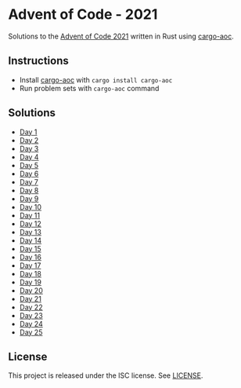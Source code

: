 # Advent of Code - 2021

Solutions to the [Advent of Code 2021](https://adventofcode.com/2021) written in Rust using [cargo-aoc](https://github.com/gobanos/cargo-aoc).

## Instructions

* Install [cargo-aoc](https://github.com/gobanos/cargo-aoc) with `cargo install cargo-aoc`
* Run problem sets with `cargo-aoc` command

## Solutions

* [Day 1](src/day1.rs)
* [Day 2](src/day2.rs)
* [Day 3](src/day3.rs)
* [Day 4](src/day4.rs)
* [Day 5](src/day5.rs)
* [Day 6](src/day6.rs)
* [Day 7](src/day7.rs)
* [Day 8](src/day8.rs)
* [Day 9](src/day9.rs)
* [Day 10](src/day10.rs)
* [Day 11](src/day11.rs)
* [Day 12](src/day12.rs)
* [Day 13](src/day13.rs)
* [Day 14](src/day14.rs)
* [Day 15](src/day15.rs)
* [Day 16](src/day16.rs)
* [Day 17](src/day17.rs)
* [Day 18](src/day18.rs)
* [Day 19](src/day19.rs)
* [Day 20](src/day20.rs)
* [Day 21](src/day21.rs)
* [Day 22](src/day22.rs)
* [Day 23](src/day23.rs)
* [Day 24](src/day24.rs)
* [Day 25](src/day25.rs)

## License

This project is released under the ISC license. See [LICENSE](LICENSE).
